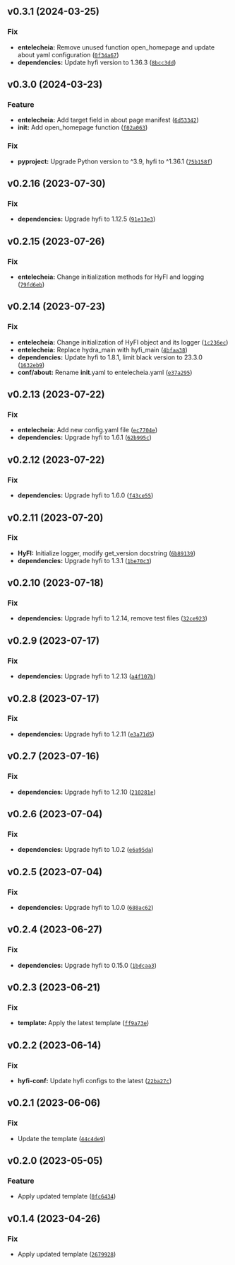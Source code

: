 <!--next-version-placeholder-->

## v0.3.1 (2024-03-25)

### Fix

* **entelecheia:** Remove unused function open_homepage and update about yaml configuration ([`0f34a67`](https://github.com/entelecheia/entelecheia/commit/0f34a6701c1e60896da953c30474883597c9c840))
* **dependencies:** Update hyfi version to 1.36.3 ([`8bcc3dd`](https://github.com/entelecheia/entelecheia/commit/8bcc3dd782bd619a7fd106dad5c7a29cdf82b8b7))

## v0.3.0 (2024-03-23)

### Feature

* **entelecheia:** Add target field in about page manifest ([`6d53342`](https://github.com/entelecheia/entelecheia/commit/6d533425bfe2e8cae91571881ccc35f04be92e61))
* **init:** Add open_homepage function ([`f02a063`](https://github.com/entelecheia/entelecheia/commit/f02a06358f56cee7503f313b1901c6cd46f0f72e))

### Fix

* **pyproject:** Upgrade Python version to ^3.9, hyfi to ^1.36.1 ([`75b158f`](https://github.com/entelecheia/entelecheia/commit/75b158f0ddfb9d0bcfa9c6c16021ac55bdb89a72))

## v0.2.16 (2023-07-30)
### Fix
* **dependencies:** Upgrade hyfi to 1.12.5 ([`91e13e3`](https://github.com/entelecheia/entelecheia/commit/91e13e3ff6537e61cc4c5985d67603e4cf87f23e))

## v0.2.15 (2023-07-26)
### Fix
* **entelecheia:** Change initialization methods for HyFI and logging ([`79fd6eb`](https://github.com/entelecheia/entelecheia/commit/79fd6eb8df7117a4f9e0abf31a0c2c718c2f6012))

## v0.2.14 (2023-07-23)
### Fix
* **entelecheia:** Change initialization of HyFI object and its logger ([`1c236ec`](https://github.com/entelecheia/entelecheia/commit/1c236eca021b13649554ff9065cc75935e5088b1))
* **entelecheia:** Replace hydra_main with hyfi_main ([`4bfaa38`](https://github.com/entelecheia/entelecheia/commit/4bfaa380e974ffcc03c4f00fcef49f88a594497b))
* **dependencies:** Update hyfi to 1.8.1, limit black version to 23.3.0 ([`1632eb9`](https://github.com/entelecheia/entelecheia/commit/1632eb975f1f31e54ca435a1b8214acedde27711))
* **conf/about:** Rename __init__.yaml to entelecheia.yaml ([`e37a295`](https://github.com/entelecheia/entelecheia/commit/e37a29565ca8b105d82c8a485f716f7e6fc6de66))

## v0.2.13 (2023-07-22)
### Fix
* **entelecheia:** Add new config.yaml file ([`ec7704e`](https://github.com/entelecheia/entelecheia/commit/ec7704e067c3114394a390710840c9b599a55409))
* **dependencies:** Upgrade hyfi to 1.6.1 ([`62b995c`](https://github.com/entelecheia/entelecheia/commit/62b995c784e50daa6112ab40bdeaeea4162b85ce))

## v0.2.12 (2023-07-22)
### Fix
* **dependencies:** Upgrade hyfi to 1.6.0 ([`f43ce55`](https://github.com/entelecheia/entelecheia/commit/f43ce55c04468ce6ae20f1c6eb28988f9bb4f8ca))

## v0.2.11 (2023-07-20)
### Fix
* **HyFI:** Initialize logger, modify get_version docstring ([`6b89139`](https://github.com/entelecheia/entelecheia/commit/6b8913993e5ad96f94912f131b7352b3dad11c00))
* **dependencies:** Upgrade hyfi to 1.3.1 ([`1be70c3`](https://github.com/entelecheia/entelecheia/commit/1be70c39c0f86f3303c8a40bf3204fafd9aca542))

## v0.2.10 (2023-07-18)
### Fix
* **dependencies:** Upgrade hyfi to 1.2.14, remove test files ([`32ce923`](https://github.com/entelecheia/entelecheia/commit/32ce9234b034a35fd65ac03f584c3640ca334071))

## v0.2.9 (2023-07-17)
### Fix
* **dependencies:** Upgrade hyfi to 1.2.13 ([`a4f107b`](https://github.com/entelecheia/entelecheia/commit/a4f107bae69b0e83626ddc885bd0ecbd73080c6c))

## v0.2.8 (2023-07-17)
### Fix
* **dependencies:** Upgrade hyfi to 1.2.11 ([`e3a71d5`](https://github.com/entelecheia/entelecheia/commit/e3a71d532fe8f952db851030282e573e5bb9cfd6))

## v0.2.7 (2023-07-16)
### Fix
* **dependencies:** Upgrade hyfi to 1.2.10 ([`210281e`](https://github.com/entelecheia/entelecheia/commit/210281e7a789b5f6843e8ff888ac77e1857aeed1))

## v0.2.6 (2023-07-04)
### Fix
* **dependencies:** Upgrade hyfi to 1.0.2 ([`e6a95da`](https://github.com/entelecheia/entelecheia/commit/e6a95da6a9826302e8045e30f57cf67ee330482b))

## v0.2.5 (2023-07-04)
### Fix
* **dependencies:** Upgrade hyfi to 1.0.0 ([`688ac62`](https://github.com/entelecheia/entelecheia/commit/688ac6268a09da40eb073a7b53435af490635e18))

## v0.2.4 (2023-06-27)
### Fix
* **dependencies:** Upgrade hyfi to 0.15.0 ([`1bdcaa3`](https://github.com/entelecheia/entelecheia/commit/1bdcaa3d182ea69c8653aa55f5739f8a0524dcf5))

## v0.2.3 (2023-06-21)
### Fix
* **template:** Apply the latest template ([`ff9a73e`](https://github.com/entelecheia/entelecheia/commit/ff9a73e932ce704ad91f2fe8a7e488e5d57092cd))

## v0.2.2 (2023-06-14)
### Fix
* **hyfi-conf:** Update hyfi configs to the latest ([`22ba27c`](https://github.com/entelecheia/entelecheia/commit/22ba27c223a4040d8186ceefffcb0048f1bc3c7e))

## v0.2.1 (2023-06-06)
### Fix
* Update the template ([`44c4de9`](https://github.com/entelecheia/entelecheia/commit/44c4de946ed16210b6b55da1d3450dc2dba2842a))

## v0.2.0 (2023-05-05)
### Feature
* Apply updated template ([`0fc6434`](https://github.com/entelecheia/entelecheia/commit/0fc6434aa5d3ca49ecb888e614070e8abb9f3501))

## v0.1.4 (2023-04-26)
### Fix
* Apply updated template ([`2679928`](https://github.com/entelecheia/entelecheia/commit/2679928d0a8702546fd491b94e16bca3f8fea363))

